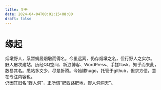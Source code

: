 ```yaml
---
title: 关于
date: 2024-04-04T00:01:15+08:00
draft: false
---
```

# 缘起
烟墩野人，系暂蜗居烟墩而得名。今虽远离，仍存烟墩之名，但行野人之实尔。  
野人屡次建站，历经QQ空间、新浪博客、WordPress、手搓flask、知乎而来此，数易其名。悉站多文少，尽是折腾。今始建hugo，托管于github，但求方便，意在专注内容也。  
仍因其旧名“野人洞”，正所谓“肥西路肥地，野人洞洞天”。  